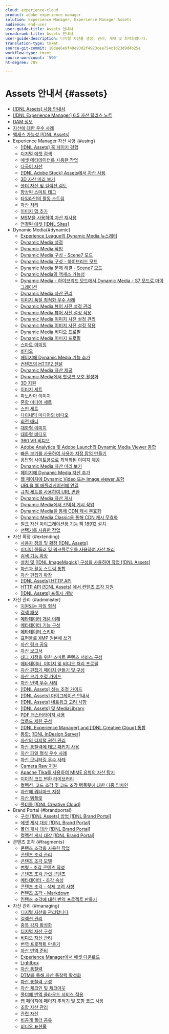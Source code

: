 ```yaml
---
cloud: experience-cloud
product: adobe experience manager
solution: Experience Manager, Experience Manager Assets
audience: end-user
user-guide-title: Assets 안내서
breadcrumb-title: Assets 안내서
user-guide-description: 디지털 자산을 생성, 관리, 게재 및 최적화합니다.
translation-type: tm+mt
source-git-commit: 10dae6e9f49e93d2f4923cee754c1d23d9d4b25e
workflow-type: tm+mt
source-wordcount: '590'
ht-degree: 78%

---
```



# Assets 안내서 {#assets}

+ [[!DNL Assets] 사용 안내서](home.md)
+ [[!DNL Experience Manager] 6.5 자산 릴리스 노트](https://experienceleague.adobe.com/docs/experience-manager-65/release-notes/assets.html)
+ [DAM 정보](assets.md)
+ [자산에 대한 우수 사례](best-practices-for-assets.md)
+ [액세스 가능성 [!DNL Assets]](accessibility.md)
+ Experience Manager 자산 사용 {#using}
   + [[!DNL Assets] 홈 페이지 경험](assets-home-page.md)
   + [디지털 에셋 검색](search-assets.md)
   + [에셋 메타데이터를 사용한 작업](metadata.md)
   + [다국어 자산](multilingual-assets.md)
   + [ [!DNL Adobe Stock]  Assets에서 자산 사용](aem-assets-adobe-stock.md)
   + [3D 자산 미리 보기](previewing-3d-assets.md)
   + [폴더 자산 및 컬렉션 검토](bulk-approval.md)
   + [향상된 스마트 태그](enhanced-smart-tags.md)
   + [타임라인의 활동 스트림](activity-stream.md)
   + [자산 처리](assets-workflow.md)
   + [이미지 맵 추가](image-maps.md)
   + [MSM을 사용하여 자산 재사용](reuse-assets-using-msm.md)
   + [연결된 에셋 [!DNL Sites]](use-assets-across-connected-assets-instances.md)
+ Dynamic Media{#dynamic}
   + [Experience League의 Dynamic Media 뉴스레터](dynamic-media-newsletter.md)
   + [Dynamic Media 설정](administering-dynamic-media.md)
   + [Dynamic Media 작업](dynamic-media.md)
   + [Dynamic Media 구성 - Scene7 모드](config-dms7.md)
   + [Dynamic Media 구성 - 하이브리드 모드](config-dynamic.md)
   + [Dynamic Media 문제 해결 - Scene7 모드](troubleshoot-dms7.md)
   + [Dynamic Media의 액세스 가능성](accessibility-dm.md)
   + [Dynamic Media - 하이브리드 모드에서 Dynamic Media - S7 모드로 마이그레이션](migrate-from-hybrid-to-dms7.md)
   + [Dynamic Media 자산 관리](managing-assets.md)
   + [이미지 품질 최적화 우수 사례](best-practices-for-optimizing-the-quality-of-your-images.md)
   + [Dynamic Media 뷰어 사전 설정 관리](managing-viewer-presets.md)
   + [Dynamic Media 뷰어 사전 설정 적용](viewer-presets.md)
   + [Dynamic Media 이미지 사전 설정 관리](managing-image-presets.md)
   + [Dynamic Media 이미지 사전 설정 적용](image-presets.md)
   + [Dynamic Media 비디오 프로필](video-profiles.md)
   + [Dynamic Media 이미지 프로필](image-profiles.md)
   + [스마트 이미징](imaging-faq.md)
   + [비디오](s7-video.md)
   + [페이지에 Dynamic Media 기능 추가](scene7.md)
   + [컨텐츠의 HTTP2 전달](http2.md)
   + [Dynamic Media 자산 제공](delivering-dynamic-media-assets.md)
   + [Dynamic Media에서 핫링크 보호 활성화](hotlink-protection.md)
   + [3D 지원](/help/assets/assets-3d.md)
   + [이미지 세트](image-sets.md)
   + [파노라마 이미지](panoramic-images.md)
   + [혼합 미디어 세트](mixed-media-sets.md)
   + [스핀 세트](spin-sets.md)
   + [다이내믹 미디어의 비디오](video.md)
   + [회전 배너](carousel-banners.md)
   + [대화형 이미지](interactive-images.md)
   + [대화형 비디오](interactive-videos.md)
   + [360 VR 비디오](/help/assets/360-video.md)
   + [Adobe Analytics 및 Adobe Launch와 Dynamic Media Viewer 통합](/help/assets/launch.md)
   + [빠른 보기를 사용하여 사용자 지정 팝업 만들기](custom-pop-ups.md)
   + [응답형 사이트용으로 최적화된 이미지 제공](responsive-site.md)
   + [Dynamic Media 자산 미리 보기](previewing-assets.md)
   + [페이지에 Dynamic Media 자산 추가](adding-dynamic-media-assets-to-pages.md)
   + [웹 페이지에 Dynamic Video 또는 Image viewer 포함](embed-code.md)
   + [URL을 웹 애플리케이션에 연결](linking-urls-to-yourwebapplication.md)
   + [규칙 세트를 사용하여 URL 변환](using-rulesets-to-transform-urls.md)
   + [Dynamic Media 자산 게시](publishing-dynamicmedia-assets.md)
   + [Dynamic Media에서 선택적 게시 작업](selective-publishing.md)
   + [Dynamic Media을 통해 CDN 캐시 무효화](invalidate-cdn-cache-dynamic-media.md)
   + [Dynamic Media Classic을 통해 CDN 캐시 무효화](invalidate-cdn-cache-dm-classic.md)
   + [벌크 자산 마이그레이션용 기능 팩 18912 설치](bulk-ingest-migrate.md)
   + [선택기를 사용한 작업](working-with-selectors.md)
+ 자산 확장 {#extending}
   + [사용자 정의 및 확장 [!DNL Assets]](extending-assets.md)
   + [미디어 핸들러 및 워크플로우를 사용하여 자산 처리](media-handlers.md)
   + [검색 기능 확장](searchx.md)
   + [설치 및  [!DNL ImageMagick] 구성을 사용하여 작업 [!DNL Assets]](best-practices-for-imagemagick.md)
   + [자산과 활동 스트림 통합](extending-activity-stream.md)
   + [자산 편집기 확장](asseteditorx.md)
   + [[!DNL Assets] HTTP API](mac-api-assets.md)
   + [HTTP API [!DNL Assets] 에서 컨텐츠 조각 지원](assets-api-content-fragments.md)
   + [[!DNL Assets] 프록시 개발](proxy.md)
+ 자산 관리 {#administer}
   + [지원되는 파일 형식](assets-formats.md)
   + [검색 패싯](search-facets.md)
   + [메타데이터 개념 이해](metadata-concepts.md)
   + [메타데이터 기능 구성](metadata-config.md)
   + [메타데이터 스키마](metadata-schemas.md)
   + [표현물로 XMP 원본에 쓰기](xmp-writeback.md)
   + [자산 링크 공유](link-sharing.md)
   + [자산 보고서](asset-reports.md)
   + [태그 지정을 위한 스마트 콘텐츠 서비스 구성](config-smart-tagging.md)
   + [메타데이터, 이미지 및 비디오 처리 프로필](processing-profiles.md)
   + [자산 편집기 페이지 만들기 및 구성](assets-finder-editor.md)
   + [자산 크기 조정 가이드](assets-sizing-guide.md)
   + [자산 번역 우수 사례](best-practices-for-translating-assets-efficiently.md)
   + [[!DNL Assets] 성능 조정 가이드](performance-tuning-guidelines.md)
   + [[!DNL Assets] 마이그레이션 안내서](assets-migration-guide.md)
   + [[!DNL Assets] 네트워크 고려 사항](assets-network-considerations.md)
   + [[!DNL Assets] 및 MediaLibrary](medialibrary.md)
   + [PDF 래스터라이저 사용](aem-pdf-rasterizer.md)
   + [업로드 제한 구성](configuring-asset-upload-restrictions.md)
   + [[!DNL Experience Manager] and [!DNL Creative Cloud] 통합](aem-cc-integration-best-practices.md)
   + [통합: [!DNL InDesign Server]](indesign.md)
   + [자산의 디지털 권한 관리](drm.md)
   + [자산 통찰력에 데모 패키지 사용](use-demo-package-for-asset-insights.md)
   + [자산 파일 형식 우수 사례](assets-file-format-best-practices.md)
   + [자산 모니터링 우수 사례](assets-monitoring-best-practices.md)
   + [Camera Raw 지원](camera-raw.md)
   + [Apache Tika를 사용하여 MIME 유형의 자산 탐지](detect-asset-mime-type-with-tika.md)
   + [이미징 코드 변환 라이브러리](imaging-transcoding-library.md)
   + [컬렉션, 코드 조각 및 코드 조각 템플릿에 대한 다중 임차인](multi-tenancy.md)
   + [자산에 워터마크 지정](watermarking.md)
   + [자산 템플릿](asset-templates.md)
   + [폴더를 [!DNL Creative Cloud]](aem-cc-folder-sharing-best-practices.md)
+ Brand Portal {#brandportal}
   + [구성  [!DNL Assets] 방법 [!DNL Brand Portal]](configure-aem-assets-with-brand-portal.md)
   + [에셋 게시 대상 [!DNL Brand Portal]](brand-portal-publish-assets.md)
   + [폴더 게시 대상 [!DNL Brand Portal]](brand-portal-publish-folder.md)
   + [컬렉션 게시 대상 [!DNL Brand Portal]](brand-portal-publish-collection.md)
+ 콘텐츠 조각 {#fragments}
   + [콘텐츠 조각을 사용한 작업](content-fragments/content-fragments.md)
   + [콘텐츠 조각 관리](content-fragments/content-fragments-managing.md)
   + [콘텐츠 조각 모델](content-fragments/content-fragments-models.md)
   + [변형 - 조각 콘텐츠 작성](content-fragments/content-fragments-variations.md)
   + [콘텐츠 조각 관련 콘텐츠](content-fragments/content-fragments-assoc-content.md)
   + [메타데이터 - 조각 속성](content-fragments/content-fragments-metadata.md)
   + [콘텐츠 조각 - 삭제 고려 사항](content-fragments/content-fragments-delete.md)
   + [컨텐츠 조각 - Markdown](content-fragments/content-fragments-markdown.md)
   + [컨텐츠 조각에 대한 번역 프로젝트 만들기](creating-translation-projects-for-content-fragments.md)
+ 자산 관리 {#managing}
   + [디지털 자산을 관리합니다](manage-assets.md)
   + [컬렉션 관리](manage-collections.md)
   + [중복 감지 활성화](duplicate-detection.md)
   + [디지털 자산 구성](organize-assets.md)
   + [비디오 자산 관리](managing-video-assets.md)
   + [번역 프로젝트 만들기](translation-projects.md)
   + [자산 번역 준비](preparing-assets-for-translation.md)
   + [Experience Manager에서 에셋 다운로드](download-assets-from-aem.md)
   + [Lightbox](light-box.md)
   + [자산 통찰력](asset-insights.md)
   + [DTM을 통해 자산 통찰력 활성화](use-dtm-for-asset-insights.md)
   + [자산 통찰력 구성](configure-asset-insights.md)
   + [자산 체크인 및 체크아웃](check-out-and-submit-assets.md)
   + [폴더에 번역 클라우드 서비스 적용](transition-cloud-services.md)
   + [웹 페이지에 페이지 추적기 및 포함 코드 사용](use-page-tracker.md)
   + [조합 자산 관리](managing-linked-subassets.md)
   + [관련 자산](related-assets.md)
   + [비공개 폴더 공유](private-folder.md)
   + [비디오 표현물](video-renditions.md)
